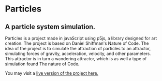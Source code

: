 # Particles
## A particle system simulation.

Particles is a project made in javaScript using p5js, a library designed for art creation. The project is based on Daniel Shiffman's Nature of Code. The idea of the project is to simulate the attraction of particles to an attractor, simulating forces of gravity, acceleration, velocity, and other parameters. This attractor is in turn a wandering attractor, which is as well a type of simulation found The nature of Code. 

You may visit a [live version of the project here.](https://irvang.github.io/particles/)
